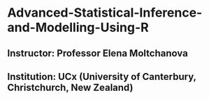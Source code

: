 # Advanced-Statistical-Inference-and-Modelling-Using-R
## Instructor: Professor Elena Moltchanova
## Institution: UCx (University of Canterbury, Christchurch, New Zealand)
